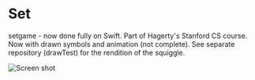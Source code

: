 # Set
setgame - now done fully on Swift. Part of Hagerty's Stanford CS course. Now with drawn symbols and animation (not complete).
See separate repository (drawTest) for the rendition of the squiggle.

![Screen shot](/blob/master/IMG_5706.png)
